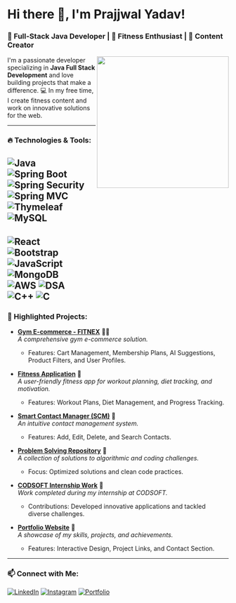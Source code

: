 # Hi there 👋, I'm Prajjwal Yadav!
### 🚀 Full-Stack Java Developer | 🌟 Fitness Enthusiast | 🎥 Content Creator

<img align="right" src="https://github.com/prajjwal77/prajjwal77/assets/banner.gif" width="300px"/>

I'm a passionate developer specializing in **Java Full Stack Development** and love building projects that make a difference. 💻 In my free time, I create fitness content and work on innovative solutions for the web.

---

### 🔥 Technologies & Tools:
![Java](https://img.shields.io/badge/Java-ED8B00?style=for-the-badge&logo=java&logoColor=white)  
![Spring Boot](https://img.shields.io/badge/SpringBoot-6DB33F?style=for-the-badge&logo=spring&logoColor=white)  
![Spring Security](https://img.shields.io/badge/Spring%20Security-6DB33F?style=for-the-badge&logo=spring&logoColor=white)  
![Spring MVC](https://img.shields.io/badge/Spring%20MVC-6DB33F?style=for-the-badge&logo=spring&logoColor=white)  
![Thymeleaf](https://img.shields.io/badge/Thymeleaf-005F0F?style=for-the-badge&logo=spring&logoColor=white)  
![MySQL](https://img.shields.io/badge/MySQL-4479A1?style=for-the-badge&logo=mysql&logoColor=white) 
---
![React](https://img.shields.io/badge/React-20232A?style=for-the-badge&logo=react&logoColor=61DAFB)  
![Bootstrap](https://img.shields.io/badge/Bootstrap-7952B3?style=for-the-badge&logo=bootstrap&logoColor=white)  
![JavaScript](https://img.shields.io/badge/JavaScript-F7DF1E?style=for-the-badge&logo=javascript&logoColor=black)  
![MongoDB](https://img.shields.io/badge/MongoDB-4EA94B?style=for-the-badge&logo=mongodb&logoColor=white)  
![AWS](https://img.shields.io/badge/AWS-232F3E?style=for-the-badge&logo=amazon-aws&logoColor=white) 
![DSA](https://img.shields.io/badge/DSA-0078D7?style=for-the-badge&logo=code&logoColor=white)  
![C++](https://img.shields.io/badge/C++-00599C?style=for-the-badge&logo=c%2B%2B&logoColor=white) 
![C](https://img.shields.io/badge/C-A8B9CC?style=for-the-badge&logo=c&logoColor=black)
---

### 🌟 Highlighted Projects:

- [**Gym E-commerce - FITNEX**](https://github.com/prajjwal77/Gym-Ecommerce-FITNEX) 🏋️‍♂️  
  *A comprehensive gym e-commerce solution.*  
  - Features: Cart Management, Membership Plans, AI Suggestions, Product Filters, and User Profiles.

- [**Fitness Application**](https://github.com/prajjwal77/FitnessApplication) 📱  
  *A user-friendly fitness app for workout planning, diet tracking, and motivation.*  
  - Features: Workout Plans, Diet Management, and Progress Tracking.

- [**Smart Contact Manager (SCM)**](https://github.com/prajjwal77/Smart-Contact-Manager-SCM-) 📇  
  *An intuitive contact management system.*  
  - Features: Add, Edit, Delete, and Search Contacts.

- [**Problem Solving Repository**](https://github.com/prajjwal77/Problems-) 🧩  
  *A collection of solutions to algorithmic and coding challenges.*  
  - Focus: Optimized solutions and clean code practices.

- [**CODSOFT Internship Work**](https://github.com/prajjwal77/CODSOFT) 💼  
  *Work completed during my internship at CODSOFT.*  
  - Contributions: Developed innovative applications and tackled diverse challenges.

- [**Portfolio Website**](https://github.com/prajjwal77/portfolio) 💼  
  *A showcase of my skills, projects, and achievements.*  
  - Features: Interactive Design, Project Links, and Contact Section.

---

### 📫 Connect with Me:
[![LinkedIn](https://img.shields.io/badge/LinkedIn-0A66C2?style=for-the-badge&logo=linkedin&logoColor=white)]([www.linkedin.com/in/prajjwal-yadav-881a89262](https://www.linkedin.com/in/prajjwal-yadav-881a89262/))
[![Instagram](https://img.shields.io/badge/Instagram-E4405F?style=for-the-badge&logo=instagram&logoColor=white)]([https://instagram.com/prajjwal.fitness](https://www.instagram.com/iamprajjwal/profilecard/?igsh=dHJuZHoya2Y3dWN6))
[![Portfolio](https://img.shields.io/badge/Portfolio-24292F?style=for-the-badge&logo=github&logoColor=white)](https://github.com/prajjwal77/portfolio)
